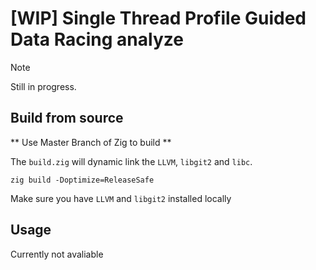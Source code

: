 # [WIP] Single Thread Profile Guided Data Racing analyze

> [!NOTE]
> Still in progress.

## Build from source

** Use Master Branch of Zig to build **

The `build.zig` will dynamic link the `LLVM`, `libgit2` and `libc`.

```
zig build -Doptimize=ReleaseSafe
```

Make sure you have `LLVM` and `libgit2` installed locally

## Usage

Currently not avaliable
